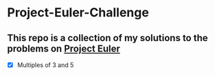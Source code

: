 # Project-Euler-Challenge

## This repo is a collection of my solutions to the problems on [Project Euler](https://projecteuler.net/archives)


- [x] Multiples of 3 and 5
